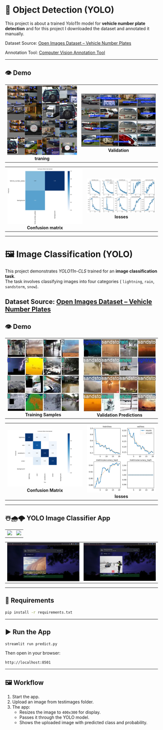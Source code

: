 # 🚗 Object Detection (YOLO)

This project is about a trained *Yolo11n* model for **vehicle number plate detection** and for this project I downloaded the dataset and annotated it manually.

Dataset Source: [Open Images Dataset – Vehicle Number Plates](https://storage.googleapis.com/openimages/web/visualizer/index.html?type=detection&set=train&c=%2Fm%2F01jfm_)

Annotation Tool: [Computer Vision Annotation Tool](https://www.cvat.ai/)

---
## 👁️ Demo

<table>
  <tr>
    <td style="text-align:center;">
      <img src="train_batch0.jpg" width="100%"/>
      <div><strong>traning</strong></div>
    </td>
    <td style="text-align:center;">
      <img src="val_batch0_pred.jpg" width="100%"/>
      <div><strong>Validation</strong></div>
    </td>
  </tr>
</table>
<table>
  <tr>
    <td style="text-align:center;">
      <img src="confusion_matrix_normalized.png" width="100%"/>
      <div><strong>Confusion matrix</strong></div>
    </td>
    <td style="text-align:center;">
      <img src="results.png" width="100%"/>
      <div><strong>losses</strong></div>
    </td>
  </tr>
</table>

---
# 🖼️ Image Classification (YOLO)

This project demonstrates *YOLO11n-CLS* trained for an **image classification task**.  
The task involves classifying images into four categories ( `lightning`, `rain`, `sandstorm`, `snow`).  

Dataset Source: [Open Images Dataset – Vehicle Number Plates](https://www.kaggle.com/datasets/jehanbhathena/weather-dataset)
---

## 👁️ Demo

<table>
  <tr>
    <td style="text-align:center;">
      <img src="train_batch1.jpg" width="100%"/>
      <div><strong>Training Samples</strong></div>
    </td>
    <td style="text-align:center;">
      <img src="val_classification.jpg" width="100%"/>
      <div><strong>Validation Predictions</strong></div>
    </td>
  </tr>
</table>

<table>
  <tr>
    <td style="text-align:center;">
      <img src="confusion_matrix_classification.png" width="100%"/>
      <div><strong>Confusion Matrix</strong></div>
    </td>
    <td style="text-align:center;">
      <img src="results_classification.png" width="100%"/>
      <div><strong>losses</strong></div>
    </td>
  </tr>
</table>

---

## ☃️🌧️🌩️ YOLO Image Classifier App


<table>
  <tr>
    <td style="text-align:center;">
      <img src="results1.jpg" width="100%"/>
      <div><strong></strong></div>
    </td>
    <td style="text-align:center;">
      <img src="results2.jpg" width="100%"/>
      <div><strong></strong></div>
    </td>
  </tr>
</table>

<table>
  <tr>
    <td style="text-align:center;">
      <img src="results3.png" width="100%"/>
      <div><strong></strong></div>
    </td>
    <td style="text-align:center;">
      <img src="results4.png" width="100%"/>
      <div><strong></strong></div>
    </td>
  </tr>
</table>

---

## 🧱 Requirements

```bash
pip install -r requirements.txt
```
---

## ▶️ Run the App

```bash
streamlit run predict.py
```

Then open in your browser:
```
http://localhost:8501
```
---

## 🖼️ Workflow
1. Start the app.  
2. Upload an image from testimages folder.  
3. The app:
   - Resizes the image to `400x300` for display.
   - Passes it through the YOLO model.
   - Shows the uploaded image with predicted class and probability.  
